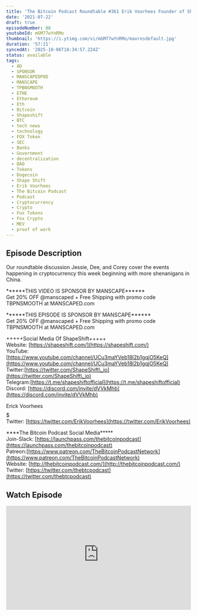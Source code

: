 ```yaml
---
title: 'The Bitcoin Podcast Roundtable #361 Erik Voorhees Founder of Shape Shift'
date: '2021-07-22'
draft: true
episodeNumber: 88
youtubeId: mGM77wYnRMo
thumbnail: 'https://i.ytimg.com/vi/mGM77wYnRMo/maxresdefault.jpg'
duration: '57:21'
syncedAt: '2025-10-06T18:34:57.224Z'
status: available
tags:
  - AD
  - SPONSOR
  - MANSCAPEDPOD
  - MANSCAPE
  - TPBNSMOOTH
  - ETHE
  - Ethereum
  - Eth
  - Bitcoin
  - Shapeshift
  - BTC
  - tech news
  - technology
  - FOX Token
  - SEC
  - Banks
  - Government
  - decentralization
  - DAO
  - Tokens
  - Dogecoin
  - Shape Shift
  - Erik Voorhees
  - The Bitcoin Podcast
  - Podcast
  - Cryptocurrency
  - Crypto
  - Fox Tokens
  - Fox Crypto
  - MEV
  - proof of work
---
```

## Episode Description

Our roundtable discussion Jessie, Dee, and Corey  cover the events happening in cryptocurrency  this week beginning with more shenanigans in China.   
   
\*\*\*\*\*\*THIS VIDEO IS SPONSOR BY MANSCAPE\*\*\*\*\*\*   
Get 20% OFF @manscaped + Free Shipping with promo code TBPNSMOOTH at MANSCAPED.com   
  
\*\*\*\*\*\*THIS EPISODE IS SPONSOR BY MANSCAPE\*\*\*\*\*\*   
Get 20% OFF @manscaped + Free Shipping with promo code TBPNSMOOTH at MANSCAPED.com   
  
+++++Social Media Of ShapeShift+++++  
Website: [https://shapeshift.com/](https://shapeshift.com/)  
YouTube: [https://www.youtube.com/channel/UCu3maYVeb18l2b1gqjO5KeQ](https://www.youtube.com/channel/UCu3maYVeb18l2b1gqjO5KeQ)  
Twitter:[https://twitter.com/ShapeShift\_io](https://twitter.com/ShapeShift\_io)  
Telegram:[https://t.me/shapeshiftofficial](https://t.me/shapeshiftofficial)  
Discord: [https://discord.com/invite/dVVkMhb](https://discord.com/invite/dVVkMhb)  
  
$$$$Erick Voorhees$$$$$  
Twitter: [https://twitter.com/ErikVoorhees](https://twitter.com/ErikVoorhees)  
  
\*\*\*\*The Bitcoin Podcast Social Media\*\*\*\*\*  
Join-Slack: [https://launchpass.com/thebitcoinpodcast](https://launchpass.com/thebitcoinpodcast)  
Patreon:[https://www.patreon.com/TheBitcoinPodcastNetwork](https://www.patreon.com/TheBitcoinPodcastNetwork)  
Website: [http://thebitcoinpodcast.com/](http://thebitcoinpodcast.com/)  
Twitter: [https://twitter.com/thebtcpodcast](https://twitter.com/thebtcpodcast)

## Watch Episode

<div style="position: relative; padding-bottom: 56.25%; height: 0; overflow: hidden;">
  <iframe
    src="https://www.youtube-nocookie.com/embed/mGM77wYnRMo"
    style="position: absolute; top: 0; left: 0; width: 100%; height: 100%;"
    frameborder="0"
    allow="accelerometer; autoplay; clipboard-write; encrypted-media; gyroscope; picture-in-picture"
    allowfullscreen
  ></iframe>
</div>

